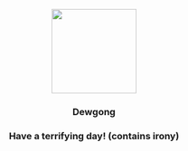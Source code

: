 <p align="center">
    <img src="https://raw.githubusercontent.com/PokeAPI/sprites/master/sprites/pokemon/87.png" width="150" height="150">
</p>
<h3 align="center"> <b>Dewgong</b></h3>
<h3 align="center">Have a terrifying day! (contains irony)</h3>
